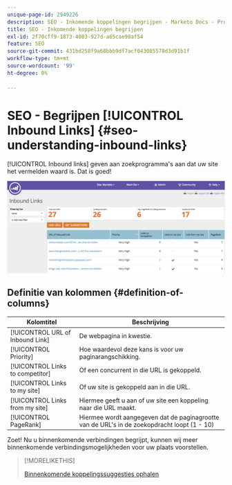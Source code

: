 ```yaml
---
unique-page-id: 2949226
description: SEO - Inkomende koppelingen begrijpen - Marketo Docs - Productdocumentatie
title: SEO - Inkomende koppelingen begrijpen
exl-id: 2f70cff9-1873-4083-927d-a65cae98af54
feature: SEO
source-git-commit: 431bd258f9a68bbb9df7acf043085578d3d91b1f
workflow-type: tm+mt
source-wordcount: '99'
ht-degree: 0%

---
```


# SEO - Begrijpen [!UICONTROL Inbound Links] {#seo-understanding-inbound-links}

[!UICONTROL Inbound links] geven aan zoekprogramma&#39;s aan dat uw site het vermelden waard is. Dat is goed!

![](assets/image2014-9-18-13-3a18-3a10.png)

## Definitie van kolommen {#definition-of-columns}

| Kolomtitel | Beschrijving |
|---|---|
| [!UICONTROL URL of Inbound Link] | De webpagina in kwestie. |
| [!UICONTROL Priority] | Hoe waardevol deze kans is voor uw paginarangschikking. |
| [!UICONTROL Links to competitor] | Of een concurrent in die URL is gekoppeld. |
| [!UICONTROL Links to my site] | Of uw site is gekoppeld aan in die URL. |
| [!UICONTROL Links from my site] | Hiermee geeft u aan of uw site een koppeling naar die URL maakt. |
| [!UICONTROL PageRank] | Hiermee wordt aangegeven dat de paginagrootte van de URL&#39;s in de zoekopdracht loopt (1 - 10) |

Zoet! Nu u binnenkomende verbindingen begrijpt, kunnen wij meer binnenkomende verbindingsmogelijkheden voor uw plaats voorstellen.

>[!MORELIKETHIS]
>
>[Binnenkomende koppelingssuggesties ophalen](/help/marketo/product-docs/additional-apps/seo/inbound-links/seo-get-inbound-link-suggestions.md)

